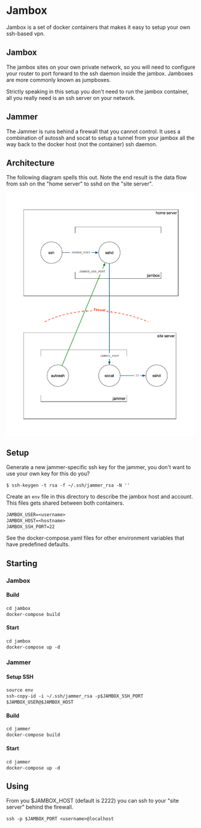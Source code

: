 # Jambox

Jambox is a set of docker containers that makes it easy to setup your own ssh-based vpn.

## Jambox

The jambox sites on your own private network, so you will need to
configure your router to port forward to the ssh daemon inside the
jambox. Jamboxes are more commonly known as jumpboxes.

Strictly speaking in this setup you don't need to run the jambox
container, all you really need is an ssh server on your network.

## Jammer

The Jammer is runs behind a firewall that you cannot control. It uses
a combination of autossh and socat to setup a tunnel from your jambox
all the way back to the docker host (not the container) ssh daemon.

## Architecture

The following diagram spells this out. Note the end result is the data
flow from ssh on the "home server" to sshd on the "site server".

![alt tag](jambox.png)

## Setup

Generate a new jammer-specific ssh key for the jammer, you don't want
to use your own key for this do you?

	$ ssh-keygen -t rsa -f ~/.ssh/jammer_rsa -N ''

Create an `env` file in this directory to describe the jambox host and
account. This files gets shared between both containers.

	JAMBOX_USER=<username>
	JAMBOX_HOST=<hostname>
	JAMBOX_SSH_PORT=22
	
See the docker-compose.yaml files for other environment variables that have
predefined defaults.

## Starting

### Jambox

#### Build

	cd jambox
	docker-compose build
	
#### Start

	cd jambox
	docker-compose up -d
	
### Jammer

#### Setup SSH

	source env
	ssh-copy-id -i ~/.ssh/jammer_rsa -p$JAMBOX_SSH_PORT $JAMBOX_USER@$JAMBOX_HOST

#### Build

	cd jammer
	docker-compose build

#### Start

	cd jammer
	docker-compose up -d

## Using
	
From you $JAMBOX_HOST (default is 2222) you can ssh to your "site
server" behind the firewall.

	ssh -p $JAMBOX_PORT <username>@localhost



